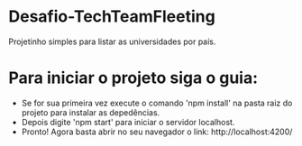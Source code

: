 # Desafio-TechTeamFleeting
Projetinho simples para listar as universidades por país.

# Para iniciar o projeto siga o guia:
- Se for sua primeira vez execute o comando 'npm install' na pasta raiz do projeto para instalar as depedências.
- Depois digite 'npm start' para iniciar o servidor localhost.
- Pronto!  Agora basta abrir no seu navegador o link: http://localhost:4200/